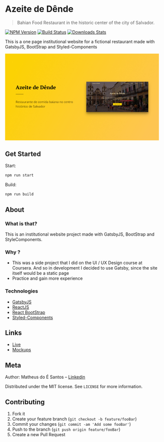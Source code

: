 # Azeite de Dênde

> Bahian Food Restaurant in the historic center of the city of Salvador.

[![NPM Version][npm-image]][npm-url]
[![Build Status][travis-image]][travis-url]
[![Downloads Stats][npm-downloads]][npm-url]

This is a one page institutional website for a fictional restaurant made with GatsbyJS, BootStrap and Styled-Components

<a href="https://azeitededende.netlify.com"><img src="./github/thumbs/readme-thumb.jpg"></a>

## Get Started

Start:

```sh
npm run start
```

Build:

```sh
npm run build
```

## About

### What is that?

<p> This is an institutional website project made with GatsbyJS, BootStrap and StyleComponents.</p>

### Why ?

<ul>
<li> This was a side project that I did on the UI / UX Design course at Coursera. And so in development I decided to use Gatsby, since the site itself would be a static page </li>
<li> Practice and gain more experience </li>
</ul>

### Technologies

<ul>
<li><a href="https://www.gatsbyjs.org/">GatsbyJS</a></li>
<li><a href="https://pt-br.reactjs.org/">ReactJS</a></li>
<li><a href="https://react-bootstrap.github.io/">React BootStrap</a></li>
<li><a href="https://styled-components.com/">Styled-Components</a></li>
</ul>

## Links

<ul>
<li><a href="https://azeitededende.netlify.com">Live</a></li>
<li><a href="https://www.behance.net/gallery/98582339/Azeite-de-Dende-UI">Mockups</a></li>
</ul>

## Meta

Author: Matheus do É Santos – [Linkedin](https://www.linkedin.com/in/matheusdoe-dev/)

Distributed under the MIT license. See `LICENSE` for more information.

## Contributing

1. Fork it
2. Create your feature branch (`git checkout -b feature/fooBar`)
3. Commit your changes (`git commit -am 'Add some fooBar'`)
4. Push to the branch (`git push origin feature/fooBar`)
5. Create a new Pull Request

<!-- Markdown link & img dfn's -->

[npm-image]: https://img.shields.io/npm/v/datadog-metrics.svg?style=flat-square
[npm-url]: https://npmjs.org/package/datadog-metrics
[npm-downloads]: https://img.shields.io/npm/dm/datadog-metrics.svg?style=flat-square
[travis-image]: https://img.shields.io/travis/dbader/node-datadog-metrics/master.svg?style=flat-square
[travis-url]: https://travis-ci.org/dbader/node-datadog-metrics
